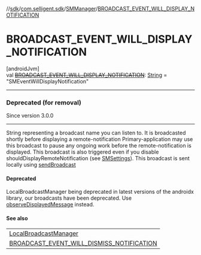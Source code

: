 //[sdk](../../../index.md)/[com.selligent.sdk](../index.md)/[SMManager](index.md)/[BROADCAST_EVENT_WILL_DISPLAY_NOTIFICATION](-b-r-o-a-d-c-a-s-t_-e-v-e-n-t_-w-i-l-l_-d-i-s-p-l-a-y_-n-o-t-i-f-i-c-a-t-i-o-n.md)

# BROADCAST_EVENT_WILL_DISPLAY_NOTIFICATION

[androidJvm]\
val [~~BROADCAST_EVENT_WILL_DISPLAY_NOTIFICATION~~](-b-r-o-a-d-c-a-s-t_-e-v-e-n-t_-w-i-l-l_-d-i-s-p-l-a-y_-n-o-t-i-f-i-c-a-t-i-o-n.md): [String](https://developer.android.com/reference/kotlin/java/lang/String.html) = &quot;SMEventWillDisplayNotification&quot;

---

### Deprecated (for removal)

Since version 3.0.0

---

String representing a broadcast name you can listen to. It is broadcasted shortly before displaying a remote-notification Primary-application may use this broadcast to pause any ongoing work before the remote-notification is displayed. This broadcast is also triggered even if you disable shouldDisplayRemoteNotification (see [SMSettings](../-s-m-settings/index.md)). This broadcast is sent locally using [sendBroadcast](https://developer.android.com/reference/kotlin/androidx/localbroadcastmanager/content/LocalBroadcastManager.html#sendbroadcast)

#### Deprecated

LocalBroadcastManager being deprecated in latest versions of the androidx library, our broadcasts have been deprecated. Use [observeDisplayedMessage](../-s-m-observer-manager/observe-displayed-message.md) instead.

#### See also

| |
|---|
| [LocalBroadcastManager](https://developer.android.com/reference/kotlin/androidx/localbroadcastmanager/content/LocalBroadcastManager.html#sendbroadcast) |
| [BROADCAST_EVENT_WILL_DISMISS_NOTIFICATION](-b-r-o-a-d-c-a-s-t_-e-v-e-n-t_-w-i-l-l_-d-i-s-m-i-s-s_-n-o-t-i-f-i-c-a-t-i-o-n.md) |
